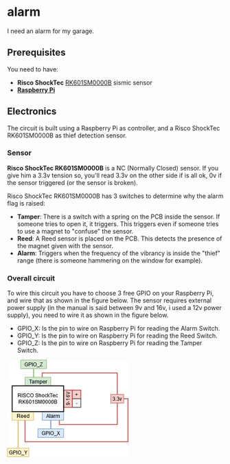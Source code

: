 # alarm
I need an alarm for my garage.

## Prerequisites

You need to have:
- **Risco ShockTec** [RK601SM0000B](https://www.riscogroup.com/italy/products/product/2694) sismic sensor
- [**Raspberry Pi**](https://www.raspberrypi.org/)

## Electronics

The circuit is built using a Raspberry Pi as controller, and a Risco ShockTec RK601SM0000B as thief detection sensor.

### Sensor

**Risco ShockTec RK601SM0000B** is a NC (Normally Closed) sensor. If you give him a 3.3v tension so, you'll read 3.3v on the other side if is all ok, 0v if the sensor triggered (or the sensor is broken).

Risco ShockTec RK601SM0000B has 3 switches to determine why the alarm flag is raised:
- **Tamper**: There is a switch with a spring on the PCB inside the sensor. If someone tries to open it, it triggers. This triggers even if someone tries to use a magnet to "confuse" the sensor.
- **Reed**: A Reed sensor is placed on the PCB. This detects the presence of the magnet given with the sensor.
- **Alarm**: Triggers when the frequency of the vibrancy is inside the "thief" range (there is someone hammering on the window for example).

### Overall circuit

To wire this circuit you have to choose 3 free GPIO on your Raspberry Pi, and wire that as shown in the figure below.
The sensor requires external power supply (in the manual is said between 9v and 16v, i used a 12v power supply), you need to wire it as shown in the figure below.

- GPIO_X: Is the pin to wire on Raspberry Pi for reading the Alarm Switch.
- GPIO_Y: Is the pin to wire on Raspberry Pi for reading the Reed Switch.
- GPIO_Z: Is the pin to wire on Raspberry Pi for reading the Tamper Switch.

![wiring](https://raw.githubusercontent.com/thanh-guong/alarm/master/image/circuit.jpg)